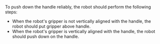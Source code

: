 To push down the handle reliably, the robot should perform the following steps:
- When the robot's gripper is not vertically aligned with the handle, the robot should put gripper above handle.
- When the robot's gripper is vertically aligned with the handle, the robot should push down on the handle.